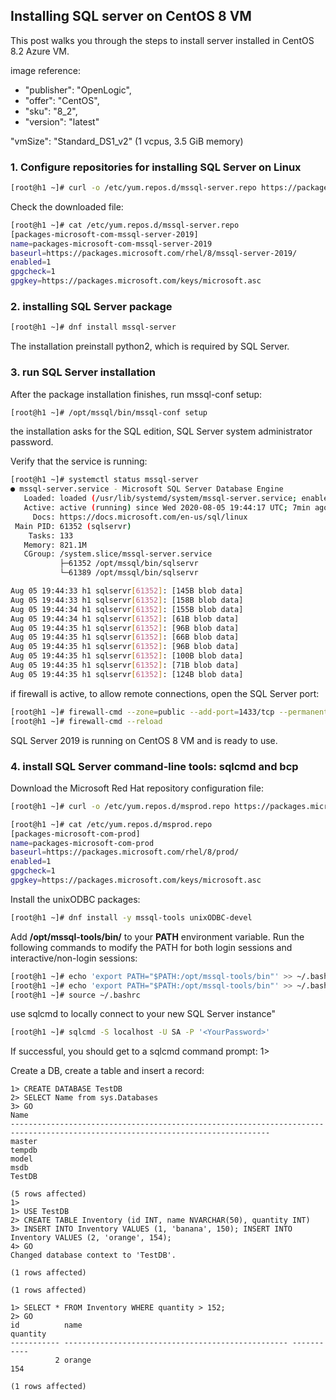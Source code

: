 <properties
pageTitle= 'How to install SQL server on Azure CentOS 8 VM'
description= "Installing SQL server on Azure CentOS 8 VM"
documentationcenter: na
services=""
documentationCenter="na"
authors="fabferri"
manager=""
editor=""/>

<tags
   ms.service="configuration-Example-Azure"
   ms.devlang="na"
   ms.topic="article"
   ms.tgt_pltfrm="na"
   ms.workload="na"
   ms.date="05/08/2020"
   ms.author="fabferri" />



## <a name="AzureDeployment"></a> Installing SQL server on CentOS 8 VM
This post walks you through the steps to install server installed in CentOS 8.2 Azure VM.

image reference:
* "publisher": "OpenLogic",
* "offer": "CentOS",
* "sku": "8_2",
* "version": "latest"

"vmSize": "Standard_DS1_v2"  (1 vcpus, 3.5 GiB memory)

### <a name="AzureDeployment"></a>1. Configure repositories for installing SQL Server on Linux

```bash
[root@h1 ~]# curl -o /etc/yum.repos.d/mssql-server.repo https://packages.microsoft.com/config/rhel/8/mssql-server-2019.repo
```
Check the downloaded file:
```bash
[root@h1 ~]# cat /etc/yum.repos.d/mssql-server.repo
[packages-microsoft-com-mssql-server-2019]
name=packages-microsoft-com-mssql-server-2019
baseurl=https://packages.microsoft.com/rhel/8/mssql-server-2019/
enabled=1
gpgcheck=1
gpgkey=https://packages.microsoft.com/keys/microsoft.asc
```
### <a name="AzureDeployment"></a>2. installing SQL Server package
```bash
[root@h1 ~]# dnf install mssql-server
```
The installation preinstall python2, which is required by SQL Server.

### <a name="AzureDeployment"></a>3. run SQL Server installation
After the package installation finishes, run mssql-conf setup:
```bash
[root@h1 ~]# /opt/mssql/bin/mssql-conf setup
```
the installation asks for the SQL edition, SQL Server system administrator password.

Verify that the service is running:
```bash
[root@h1 ~]# systemctl status mssql-server
● mssql-server.service - Microsoft SQL Server Database Engine
   Loaded: loaded (/usr/lib/systemd/system/mssql-server.service; enabled; vendor preset: disabled)
   Active: active (running) since Wed 2020-08-05 19:44:17 UTC; 7min ago
     Docs: https://docs.microsoft.com/en-us/sql/linux
 Main PID: 61352 (sqlservr)
    Tasks: 133
   Memory: 821.1M
   CGroup: /system.slice/mssql-server.service
           ├─61352 /opt/mssql/bin/sqlservr
           └─61389 /opt/mssql/bin/sqlservr

Aug 05 19:44:33 h1 sqlservr[61352]: [145B blob data]
Aug 05 19:44:33 h1 sqlservr[61352]: [158B blob data]
Aug 05 19:44:34 h1 sqlservr[61352]: [155B blob data]
Aug 05 19:44:34 h1 sqlservr[61352]: [61B blob data]
Aug 05 19:44:35 h1 sqlservr[61352]: [96B blob data]
Aug 05 19:44:35 h1 sqlservr[61352]: [66B blob data]
Aug 05 19:44:35 h1 sqlservr[61352]: [96B blob data]
Aug 05 19:44:35 h1 sqlservr[61352]: [100B blob data]
Aug 05 19:44:35 h1 sqlservr[61352]: [71B blob data]
Aug 05 19:44:35 h1 sqlservr[61352]: [124B blob data]
```

if firewall is active, to allow remote connections, open the SQL Server port:
```bash
[root@h1 ~]# firewall-cmd --zone=public --add-port=1433/tcp --permanent
[root@h1 ~]# firewall-cmd --reload
```
SQL Server 2019 is running on CentOS 8 VM and is ready to use.


### <a name="AzureDeployment"></a>4. install SQL Server command-line tools: sqlcmd and bcp

Download the Microsoft Red Hat repository configuration file:
```bash
[root@h1 ~]# curl -o /etc/yum.repos.d/msprod.repo https://packages.microsoft.com/config/rhel/8/prod.repo

[root@h1 ~]# cat /etc/yum.repos.d/msprod.repo
[packages-microsoft-com-prod]
name=packages-microsoft-com-prod
baseurl=https://packages.microsoft.com/rhel/8/prod/
enabled=1
gpgcheck=1
gpgkey=https://packages.microsoft.com/keys/microsoft.asc
```
Install the unixODBC packages:
```bash
[root@h1 ~]# dnf install -y mssql-tools unixODBC-devel
```

Add **/opt/mssql-tools/bin/** to your **PATH** environment variable. Run the following commands to modify the PATH for both login sessions and interactive/non-login sessions: 
```bash
[root@h1 ~]# echo 'export PATH="$PATH:/opt/mssql-tools/bin"' >> ~/.bash_profile
[root@h1 ~]# echo 'export PATH="$PATH:/opt/mssql-tools/bin"' >> ~/.bashrc
[root@h1 ~]# source ~/.bashrc
```
use sqlcmd to locally connect to your new SQL Server instance"
```bash
[root@h1 ~]# sqlcmd -S localhost -U SA -P '<YourPassword>'
```
If successful, you should get to a sqlcmd command prompt: 1>

Create a DB, create a table and insert a record:
```console
1> CREATE DATABASE TestDB
2> SELECT Name from sys.Databases
3> GO
Name
--------------------------------------------------------------------------------------------------------------------------------
master
tempdb
model
msdb
TestDB

(5 rows affected)
1>
1> USE TestDB
2> CREATE TABLE Inventory (id INT, name NVARCHAR(50), quantity INT)
3> INSERT INTO Inventory VALUES (1, 'banana', 150); INSERT INTO Inventory VALUES (2, 'orange', 154);
4> GO
Changed database context to 'TestDB'.

(1 rows affected)

(1 rows affected)

1> SELECT * FROM Inventory WHERE quantity > 152;
2> GO
id          name                                               quantity
----------- -------------------------------------------------- -----------
          2 orange                                                     154

(1 rows affected)
```
<!--Image References-->

<!--Link References-->

